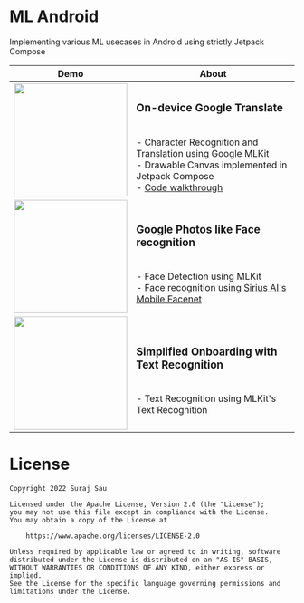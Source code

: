 # ML Android
Implementing various ML usecases in Android using strictly Jetpack Compose
 
| **Demo** | **About** |
|--|--|
| <img src="https://github.com/surajsau/ML-Android/blob/main/screenshots/translate_app.gif" width="200"/> | <h3>On-device Google Translate</h3><br> - Character Recognition and Translation using Google MLKit<br>- Drawable Canvas implemented in Jetpack Compose<br>- [Code walkthrough](https://proandroiddev.com/on-device-google-translate-with-jetpack-compose-mlkit-7a48f5b11948) |
| <img src="https://github.com/surajsau/ML-Android/blob/main/screenshots/face.gif" width="200"/> | <h3>Google Photos like Face recognition</h3><br> - Face Detection using MLKit<br>- Face recognition using [Sirius AI's Mobile Facenet](https://github.com/sirius-ai/MobileFaceNet_TF)|
| <img src="https://github.com/surajsau/ML-Android/blob/main/screenshots/card_reader.gif" width="200"/> | <h3>Simplified Onboarding with Text Recognition</h3><br> - Text Recognition using MLKit's Text Recognition|

# License
```
Copyright 2022 Suraj Sau

Licensed under the Apache License, Version 2.0 (the "License");
you may not use this file except in compliance with the License.
You may obtain a copy of the License at

    https://www.apache.org/licenses/LICENSE-2.0

Unless required by applicable law or agreed to in writing, software
distributed under the License is distributed on an "AS IS" BASIS,
WITHOUT WARRANTIES OR CONDITIONS OF ANY KIND, either express or implied.
See the License for the specific language governing permissions and
limitations under the License.
```

